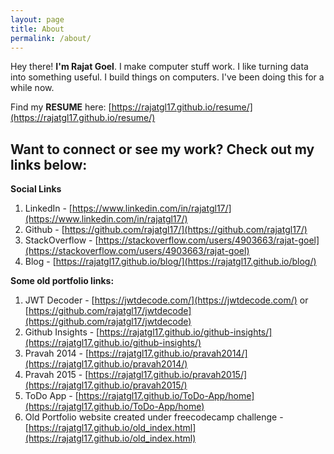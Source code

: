 ```yaml
---
layout: page
title: About
permalink: /about/
---
```


Hey there! **I'm Rajat Goel**. I make computer stuff work. I like turning data into something useful. I build things on computers. I've been doing this for a while now.

Find my **RESUME** here: [https://rajatgl17.github.io/resume/](https://rajatgl17.github.io/resume/)

## Want to connect or see my work? Check out my links below:
**Social Links**
 1. LinkedIn - [https://www.linkedin.com/in/rajatgl17/](https://www.linkedin.com/in/rajatgl17/)
 2. Github - [https://github.com/rajatgl17/](https://github.com/rajatgl17/)
 3. StackOverflow - [https://stackoverflow.com/users/4903663/rajat-goel](https://stackoverflow.com/users/4903663/rajat-goel)
 4. Blog - [https://rajatgl17.github.io/blog/](https://rajatgl17.github.io/blog/)


**Some old portfolio links:**
 1. JWT Decoder - [https://jwtdecode.com/](https://jwtdecode.com/) or [https://github.com/rajatgl17/jwtdecode](https://github.com/rajatgl17/jwtdecode)
 2. Github Insights - [https://rajatgl17.github.io/github-insights/](https://rajatgl17.github.io/github-insights/)
 3. Pravah 2014 - [https://rajatgl17.github.io/pravah2014/](https://rajatgl17.github.io/pravah2014/)
 4. Pravah 2015 - [https://rajatgl17.github.io/pravah2015/](https://rajatgl17.github.io/pravah2015/)
 5. ToDo App - [https://rajatgl17.github.io/ToDo-App/home](https://rajatgl17.github.io/ToDo-App/home)
 6. Old Portfolio website created under freecodecamp challenge - [https://rajatgl17.github.io/old_index.html](https://rajatgl17.github.io/old_index.html)



